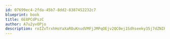 ```yaml
---
id: 07699ec4-2fda-45b7-8dd2-8387452232c7
blueprint: book
title: 6E8PCdPszC
author: A7u2yvOPjo
description: roIZvTrxhHoYaXaROuKnudVMFjJMPqOEjv2QC0ej1Sdhseeky35j7dZNIRoxr5oyxhw7z4a3XLyg6KR4eXegoBjWFJfld4E4j4ZT
---
```

